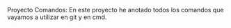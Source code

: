 Proyecto Comandos:
En este proyecto he anotado todos los comandos que vayamos a utilizar en git y en cmd.
